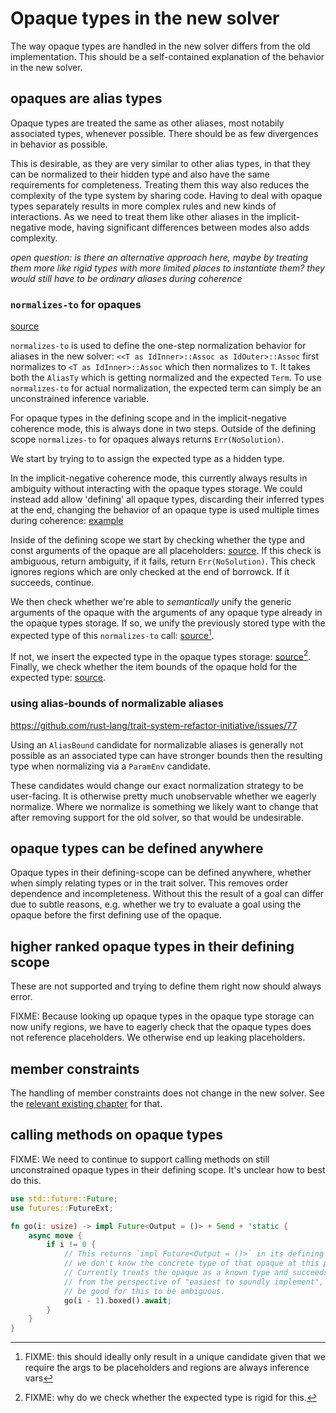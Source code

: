 # Opaque types in the new solver

The way opaque types are handled in the new solver differs from the old implementation.
This should be a self-contained explanation of the behavior in the new solver.

## opaques are alias types

Opaque types are treated the same as other aliases, most notabily associated types,
whenever possible. There should be as few divergences in behavior as possible.

This is desirable, as they are very similar to other alias types, in that they can be
normalized to their hidden type and also have the same requirements for completeness.
Treating them this way also reduces the complexity of the type system by sharing code.
Having to deal with opaque types separately results in more complex rules and new kinds
of interactions. As we need to treat them like other aliases in the implicit-negative
mode, having significant differences between modes also adds complexity.

*open question: is there an alternative approach here, maybe by treating them more like rigid
types with more limited places to instantiate them? they would still have to be ordinary
aliases during coherence*

### `normalizes-to` for opaques

[source][norm]

`normalizes-to` is used to define the one-step normalization behavior for aliases in the new
solver: `<<T as IdInner>::Assoc as IdOuter>::Assoc` first normalizes to `<T as IdInner>::Assoc`
which then normalizes to `T`. It takes both the `AliasTy` which is getting normalized and the
expected `Term`. To use `normalizes-to` for actual normalization, the expected term can simply
be an unconstrained inference variable.

For opaque types in the defining scope and in the implicit-negative coherence mode, this is
always done in two steps. Outside of the defining scope `normalizes-to` for opaques always
returns `Err(NoSolution)`.

We start by trying to to assign the expected type as a hidden type.

In the implicit-negative coherence mode, this currently always results in ambiguity without
interacting with the opaque types storage. We could instead add allow 'defining' all opaque types,
discarding their inferred types at the end, changing the behavior of an opaque type is used
multiple times during coherence: [example][coherence-example]

Inside of the defining scope we start by checking whether the type and const arguments of the
opaque are all placeholders: [source][placeholder-ck]. If this check is ambiguous,
return ambiguity, if it fails, return `Err(NoSolution)`. This check ignores regions which are
only checked at the end of borrowck. If it succeeds, continue.

We then check whether we're able to *semantically* unify the generic arguments of the opaque
with the arguments of any opaque type already in the opaque types storage. If so, we unify the
previously stored type with the expected type of this `normalizes-to` call: [source][eq-prev][^1].

If not, we insert the expected type in the opaque types storage: [source][insert-storage][^2]. 
Finally, we check whether the item bounds of the opaque hold for the expected type:
[source][item-bounds-ck].

[norm]: https://github.com/rust-lang/rust/blob/384d26fc7e3bdd7687cc17b2662b091f6017ec2a/compiler/rustc_trait_selection/src/solve/normalizes_to/opaque_types.rs#L13
[coherence-example]: https://github.com/rust-lang/rust/blob/master/tests/ui/type-alias-impl-trait/coherence_different_hidden_ty.rs
[placeholder-ck]: https://github.com/rust-lang/rust/blob/384d26fc7e3bdd7687cc17b2662b091f6017ec2a/compiler/rustc_trait_selection/src/solve/normalizes_to/opaque_types.rs#L33
[check-storage]: https://github.com/rust-lang/rust/blob/384d26fc7e3bdd7687cc17b2662b091f6017ec2a/compiler/rustc_trait_selection/src/solve/normalizes_to/opaque_types.rs#L51-L52
[eq-prev]: https://github.com/rust-lang/rust/blob/384d26fc7e3bdd7687cc17b2662b091f6017ec2a/compiler/rustc_trait_selection/src/solve/normalizes_to/opaque_types.rs#L51-L59
[insert-storage]: https://github.com/rust-lang/rust/blob/384d26fc7e3bdd7687cc17b2662b091f6017ec2a/compiler/rustc_trait_selection/src/solve/normalizes_to/opaque_types.rs#L68
[item-bounds-ck]: https://github.com/rust-lang/rust/blob/384d26fc7e3bdd7687cc17b2662b091f6017ec2a/compiler/rustc_trait_selection/src/solve/normalizes_to/opaque_types.rs#L69-L74

[^1]: FIXME: this should ideally only result in a unique candidate given that we require the args to be placeholders and regions are always inference vars
[^2]: FIXME: why do we check whether the expected type is rigid for this.

### using alias-bounds of normalizable aliases

https://github.com/rust-lang/trait-system-refactor-initiative/issues/77

Using an `AliasBound` candidate for normalizable aliases is generally not possible as an
associated type can have stronger bounds then the resulting type when normalizing via a
`ParamEnv` candidate.

These candidates would change our exact normalization strategy to be user-facing. It is otherwise
pretty much unobservable whether we eagerly normalize. Where we normalize is something we likely
want to change that after removing support for the old solver, so that would be undesirable.

## opaque types can be defined anywhere

Opaque types in their defining-scope can be defined anywhere, whether when simply relating types
or in the trait solver. This removes order dependence and incompleteness. Without this the result
of a goal can differ due to subtle reasons, e.g. whether we try to evaluate a goal using the
opaque before the first defining use of the opaque.

## higher ranked opaque types in their defining scope

These are not supported and trying to define them right now should always error.

FIXME: Because looking up opaque types in the opaque type storage can now unify regions,
we have to eagerly check that the opaque types does not reference placeholders. We otherwise
end up leaking placeholders.

## member constraints

The handling of member constraints does not change in the new solver. See the
[relevant existing chapter][member-constraints] for that.

[member-constraints]: ../borrow_check/region_inference/member_constraints.md

## calling methods on opaque types

FIXME: We need to continue to support calling methods on still unconstrained
opaque types in their defining scope. It's unclear how to best do this.

```rust
use std::future::Future;
use futures::FutureExt;

fn go(i: usize) -> impl Future<Output = ()> + Send + 'static {
    async move {
        if i != 0 {
            // This returns `impl Future<Output = ()>` in its defining scope,
            // we don't know the concrete type of that opaque at this point.
            // Currently treats the opaque as a known type and succeeds, but
            // from the perspective of "easiest to soundly implement", it would
            // be good for this to be ambiguous.
            go(i - 1).boxed().await;
        }
    }
}
```
